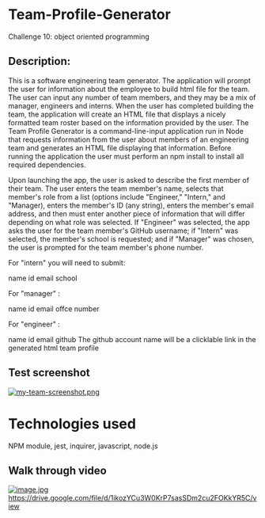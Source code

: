 # Team-Profile-Generator
Challenge 10: object oriented programming

## Description: 
 This is a software engineering team generator. The application will prompt the user for information about the employee to build html file for the team. The user can input any number of team members, and they may be a mix of manager, engineers and interns.  When the user has completed building the team, the application will create an HTML file that displays a nicely formatted team roster based on the information provided by the user.
 The Team Profile Generator is a command-line-input application run in Node that requests information from the user about members of an engineering team and generates an HTML file displaying that information. Before running the application the user must perform an npm install to install all required dependencies.

Upon launching the app, the user is asked to describe the first member of their team. The user enters the team member's name, selects that member's role from a list (options include "Engineer," "Intern," and "Manager), enters the member's ID (any string), enters the member's email address, and then must enter another piece of information that will differ depending on what role was selected. If "Engineer" was selected, the app asks the user for the team member's GitHub username; if "Intern" was selected, the member's school is requested; and if "Manager" was chosen, the user is prompted for the team member's phone number.

For "intern" you will need to submit:

name
id
email
school


For "manager" :

name
id
email
offce number


For "engineer" :

name
id
email
github
The github account name will be a clicklable link in the generated html team profile

## Test screenshot
[![my-team-screenshot.png](https://i.postimg.cc/cCVC7KP7/my-team-screenshot.png)](https://postimg.cc/WqwsT4Nt)

# Technologies used
NPM module, jest, inquirer, javascript, node.js

## Walk through video
[![image.jpg](https://i.postimg.cc/Wz96s7FN/image.jpg)](https://postimg.cc/XBCy8dkm)
https://drive.google.com/file/d/1ikozYCu3W0KrP7sasSDm2cu2FOKkYR5C/view
